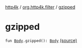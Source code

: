 [http4k](../index.md) / [org.http4k.filter](index.md) / [gzipped](./gzipped.md)

# gzipped

`fun `[`Body`](../org.http4k.core/-body/index.md)`.gzipped(): `[`Body`](../org.http4k.core/-body/index.md) [(source)](https://github.com/http4k/http4k/blob/master/http4k-core/src/main/kotlin/org/http4k/filter/ext.kt#L19)